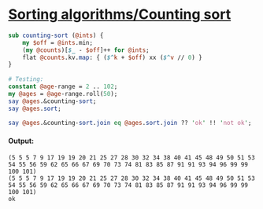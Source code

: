 [1]: https://rosettacode.org/wiki/Sorting_algorithms/Counting_sort

# [Sorting algorithms/Counting sort][1]

```perl
sub counting-sort (@ints) {
    my $off = @ints.min;
    (my @counts)[$_ - $off]++ for @ints;
    flat @counts.kv.map: { ($^k + $off) xx ($^v // 0) }
}
 
# Testing:
constant @age-range = 2 .. 102;
my @ages = @age-range.roll(50);
say @ages.&counting-sort;
say @ages.sort;
 
say @ages.&counting-sort.join eq @ages.sort.join ?? 'ok' !! 'not ok';
```

#### Output:
```
(5 5 5 7 9 17 19 19 20 21 25 27 28 30 32 34 38 40 41 45 48 49 50 51 53 54 55 56 59 62 65 66 67 69 70 73 74 81 83 85 87 91 91 93 94 96 99 99 100 101)
(5 5 5 7 9 17 19 19 20 21 25 27 28 30 32 34 38 40 41 45 48 49 50 51 53 54 55 56 59 62 65 66 67 69 70 73 74 81 83 85 87 91 91 93 94 96 99 99 100 101)
ok
```